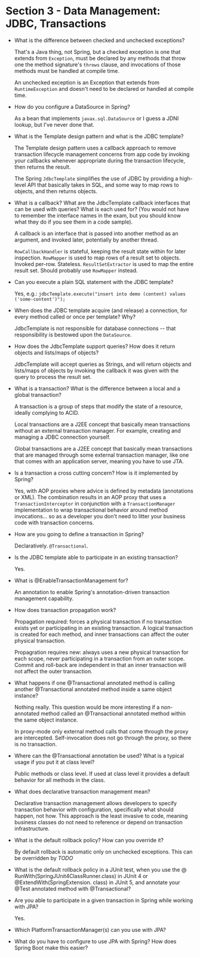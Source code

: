 #   Section 3 - Data Management: JDBC, Transactions

*   What is the difference between checked and unchecked exceptions?

    That's a Java thing, not Spring, but a checked exception is one that extends from `Exception`, must be declared
    by any methods that throw one the method signature's `throws` clause, and invocations of those methods must be
    handled at compile time.

    An unchecked exception is an Exception that extends from `RuntimeException` and doesn't need to be declared or
    handled at compile time.

*   How do you configure a DataSource in Spring?

    As a bean that implements `javax.sql.DataSource` or I guess a JDNI lookup, but I've never done that.

*   What is the Template design pattern and what is the JDBC template?

    The Template design pattern uses a callback approach to remove transaction lifecycle management concerns from app
    code by invoking your callbacks whenever appropriate during the transaction lifecycle, then returns the result.

    The Spring `JdbcTemplate` simplifies the use of JDBC by providing a high-level API that basically takes in SQL, and
    some way to map rows to objects, and then returns objects.

*   What is a callback? What are the JdbcTemplate callback interfaces that can be used with queries? What is each
used for? (You would not have to remember the interface names in the exam, but you should know what they
do if you see them in a code sample).

    A callback is an interface that is passed into another method as an argument, and invoked later, potentially by
    another thread.

    `RowCallbackHandler` is stateful, keeping the result state within for later inspection.
    `RowMapper` is used to map rows of a result set to objects. Invoked per-row. Stateless.
    `ResultSetExtractor` is used to map the entire result set. Should probably use `RowMapper` instead.

*   Can you execute a plain SQL statement with the JDBC template?

    Yes, e.g.: `jdbcTemplate.execute("insert into demo (content) values ('some-content')");`

*   When does the JDBC template acquire (and release) a connection, for every method called or once per
template? Why?

    JdbcTemplate is not responsible for database connections -- that responsibility is bestowed upon the `DataSource`.

*   How does the JdbcTemplate support queries? How does it return objects and lists/maps of objects?

    JdbcTemplate will accept queries as Strings, and will return objects and lists/maps of objects by invoking the
    callback it was given with the query to process the result set.

*   What is a transaction? What is the difference between a local and a global transaction?

    A transaction is a group of steps that modify the state of a resource, ideally complying to ACID.

    Local transactions are a J2EE concept that basically mean transactions without an external transaction manager. For
    example, creating and managing a JDBC connection yourself.

    Global transactions are a J2EE concept that basically mean transactions that are managed through some external
    transaction manager, like one that comes with an application server, meaning you have to use JTA.

*   Is a transaction a cross cutting concern? How is it implemented by Spring?

    Yes, with AOP proxies where advice is defined by metadata (annotations or XML). The combination results in an AOP
    proxy that uses a `TransactionInterceptor` in conjunction with a `TransactionManager` implementation to wrap
    transactional behavior around method invocations... so as a developer you don't need to litter your business code
    with transaction concerns.

*   How are you going to define a transaction in Spring?

    Declaratively. `@Transactional`.

*   Is the JDBC template able to participate in an existing transaction?

    Yes.

*   What is @EnableTransactionManagement for?

    An annotation to enable Spring's annotation-driven transaction management capability.

*   How does transaction propagation work?

    Propagation required: forces a physical transaction if no transaction exists yet or participating in an existing
    transaction. A logical transaction is created for each method, and inner transactions can affect the outer physical
    transaction.

    Propagration requires new: always uses a new physical transaction for each scope, never participating in a
    transaction from an outer scope. Commit and roll-back are independent in that an inner transaction will not affect
    the outer transaction.

*   What happens if one @Transactional annotated method is calling another @Transactional annotated method
inside a same object instance?

    Nothing really. This question would be more interesting if a non-annotated method called an @Transactional annotated
    method within the same object instance.

    In proxy-mode only external method calls that come through the proxy are intercepted. Self-invocation does not go
    through the proxy, so there is no transaction.

*   Where can the @Transactional annotation be used? What is a typical usage if you put it at class level?

    Public methods or class level. If used at class level it provides a default behavior for all methods in the class.

*   What does declarative transaction management mean?

    Declarative transaction management allows developers to specify transaction behavior with configuration,
    specifically what should happen, not how. This approach is the least invasive to code, meaning business classes do
    not need to reference or depend on transaction infrastructure.

*   What is the default rollback policy? How can you override it?

    By default rollback is automatic only on unchecked exceptions. This can be overridden by *TODO*

*   What is the default rollback policy in a JUnit test, when you use the @
RunWith(SpringJUnit4ClassRunner.class) in JUnit 4 or @ExtendWith(SpringExtension. class) in JUnit 5, and
annotate your @Test annotated method with @Transactional?

*   Are you able to participate in a given transaction in Spring while working with JPA?

    Yes.

*   Which PlatformTransactionManager(s) can you use with JPA?

*   What do you have to configure to use JPA with Spring? How does Spring Boot make this easier?